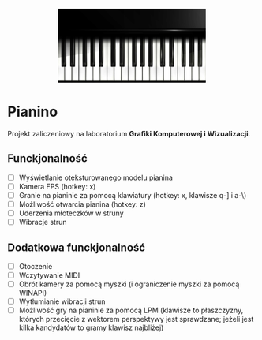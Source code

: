 <p align="center">
    <img src="images/logo.png"
         height="150" width="300">
</p>

# Pianino 

<!-- <p align="center">
        <img src="https://img.shields.io/github/downloads/LightTab2/Pianino/total.svg?style=flat"
              >
        <img src="https://img.shields.io/github/issues-raw/LightTab2/Pianino.svg?style=flat"
              >
        <img src="https://img.shields.io/github/stars/LightTab2/Pianino.svg?style=flat"
              >
</p> -->

Projekt zaliczeniowy na laboratorium **Grafiki Komputerowej i Wizualizacji**. 

## Funckjonalność
- [ ] Wyświetlanie oteksturowanego modelu pianina
- [ ] Kamera FPS (hotkey: x)
- [ ] Granie na pianinie za pomocą klawiatury (hotkey: x, klawisze q-] i a-\\)
- [ ] Możliwość otwarcia pianina (hotkey: z)
- [ ] Uderzenia młoteczków w struny
- [ ] Wibracje strun

## Dodatkowa funckjonalność
- [ ] Otoczenie
- [ ] Wczytywanie MIDI
- [ ] Obrót kamery za pomocą myszki (i ograniczenie myszki za pomocą WINAPI)
- [ ] Wytłumianie wibracji strun
- [ ] Możliwość gry na pianinie za pomocą LPM (klawisze to płaszczyzny, których przecięcie z wektorem perspektywy jest sprawdzane; jeżeli jest kilka kandydatów to gramy klawisz najbliżej)
